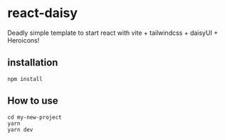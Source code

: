 # react-daisy

Deadly simple template to start react with vite + tailwindcss + daisyUI + Heroicons!

## installation

```
npm install 
```

## How to use
```
cd my-new-project
yarn
yarn dev
```

